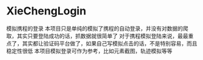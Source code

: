 # XieChengLogin
模拟携程的登录
本项目只是单纯的模拟了携程的自动登录，并没有对数据的爬取，其实只要登陆成功的话，抓数据就很简单了
对于携程模拟登陆来说，最最重点了，其实都让验证码平台做了，如果自己写模拟点击的话，不是特别容易，而且稳定性很低
本项目模拟登录可作为参考，比如元素截图，轨迹模拟等等
